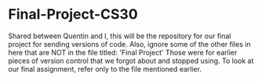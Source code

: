 # Final-Project-CS30
Shared between Quentin and I, this will be the repository for our final project for sending versions of code. 
Also, ignore some of the other files in here that are NOT in the file titled: 'Final Project' Those were for earlier pieces of version control that we forgot about
and stopped using. To look at our final assignment, refer only to the file mentioned earlier.
